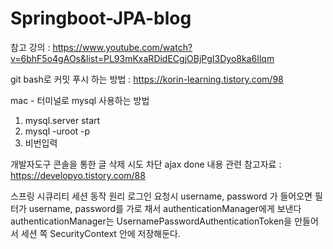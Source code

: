 # Springboot-JPA-blog
참고 강의 :  https://www.youtube.com/watch?v=6bhF5o4gAOs&list=PL93mKxaRDidECgjOBjPgI3Dyo8ka6Ilqm

git bash로 커밋 푸시 하는 방법 : https://korin-learning.tistory.com/98

mac - 터미널로 mysql 사용하는 방법
1. mysql.server start
2. mysql -uroot -p
3. 비번입력


개발자도구 콘솔을 통한 글 삭제 시도 차단
ajax done 내용 관련 참고자료 : https://developyo.tistory.com/88


스프링 시큐리티 세션 동작 원리
로그인 요청시 username, password 가 들어오면
필터가 username, password를 가로 채서 authenticationManager에게 보낸다
authenticationManager는 UsernamePasswordAuthenticationToken을 만들어서
세션 쪽 SecurityContext 안에 저장해둔다.
